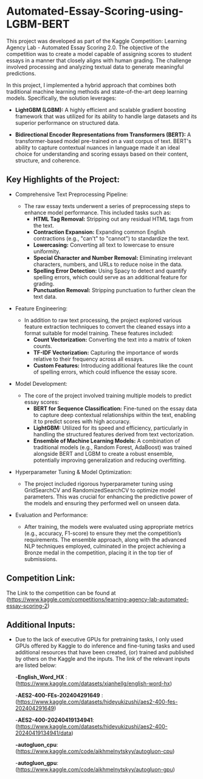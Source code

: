 # Automated-Essay-Scoring-using-LGBM-BERT

This project was developed as part of the Kaggle Competition: Learning Agency Lab - Automated Essay Scoring 2.0. The objective of the competition was to create a model capable of assigning scores to student essays in a manner that closely aligns with human grading. The challenge involved processing and analyzing textual data to generate meaningful predictions.

In this project, I implemented a hybrid approach that combines both traditional machine learning methods and state-of-the-art deep learning models. Specifically, the solution leverages:

* **LightGBM (LGBM):** A highly efficient and scalable gradient boosting framework that was utilized for its ability to handle large datasets and its superior performance on structured data.

* **Bidirectional Encoder Representations from Transformers (BERT):** A transformer-based model pre-trained on a vast corpus of text. BERT's ability to capture contextual nuances in language made it an ideal choice for understanding and scoring essays based on their content, structure, and coherence.

## Key Highlights of the Project:
* Comprehensive Text Preprocessing Pipeline:
  - The raw essay texts underwent a series of preprocessing steps to enhance model performance. This included tasks such as:
    - **HTML Tag Removal:** Stripping out any residual HTML tags from the text.
    - **Contraction Expansion:** Expanding common English contractions (e.g., "can't" to "cannot") to standardize the text.
    - **Lowercasing:** Converting all text to lowercase to ensure uniformity.
    - **Special Character and Number Removal:** Eliminating irrelevant characters, numbers, and URLs to reduce noise in the data.
    - **Spelling Error Detection:** Using Spacy to detect and quantify spelling errors, which could serve as an additional feature for grading.
    - **Punctuation Removal:** Stripping punctuation to further clean the text data.
* Feature Engineering:

  - In addition to raw text processing, the project explored various feature extraction techniques to convert the cleaned essays into a format suitable for model training. These features included:
    - **Count Vectorization:** Converting the text into a matrix of token counts.
    - **TF-IDF Vectorization:** Capturing the importance of words relative to their frequency across all essays.
    - **Custom Features:** Introducing additional features like the count of spelling errors, which could influence the essay score.
      
* Model Development:

  - The core of the project involved training multiple models to predict essay scores:
    - **BERT for Sequence Classification:** Fine-tuned on the essay data to capture deep contextual relationships within the text, enabling it to predict scores with high accuracy.
    - **LightGBM:** Utilized for its speed and efficiency, particularly in handling the structured features derived from text vectorization.
    - **Ensemble of Machine Learning Models:** A combination of traditional models (e.g., Random Forest, AdaBoost) was trained alongside BERT and LGBM to create a robust ensemble, potentially improving generalization and reducing overfitting.
      
* Hyperparameter Tuning & Model Optimization:

  - The project included rigorous hyperparameter tuning using GridSearchCV and RandomizedSearchCV to optimize model parameters. This was crucial for enhancing the predictive power of the models and ensuring they performed well on unseen data.

* Evaluation and Performance:

  - After training, the models were evaluated using appropriate metrics (e.g., accuracy, F1-score) to ensure they met the competition’s requirements. The ensemble approach, along with the advanced NLP techniques employed, culminated in the project achieving a Bronze medal in the competition, placing it in the top tier of submissions.

## Competition Link:
The Link to the competition can be found at (https://www.kaggle.com/competitions/learning-agency-lab-automated-essay-scoring-2)
## Additional Inputs:

* Due to the lack of executive GPUs for pretraining tasks, I only used GPUs offered by Kaggle to do inference and fine-tuning tasks and used additional resources that have been created, (or) trained and published by others on the Kaggle and the inputs. The link of the relevant inputs are listed below:

  -**English_Word_HX** : (https://www.kaggle.com/datasets/xianhellg/english-word-hx)
  
  -**AES2-400-FEs-202404291649** :(https://www.kaggle.com/datasets/hideyukizushi/aes2-400-fes-202404291649)
  
  -**AES2-400-20240419134941**: (https://www.kaggle.com/datasets/hideyukizushi/aes2-400-20240419134941/data)
  
  **-autogluon_cpu**: (https://www.kaggle.com/code/aikhmelnytskyy/autogluon-cpu)

  -**autogluon_gpu**:(https://www.kaggle.com/code/aikhmelnytskyy/autogluon-gpu)
